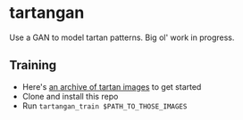 tartangan
=========
Use a GAN to model tartan patterns. Big ol' work in progress.

Training
--------
 * Here's [an archive of tartan images](https://github.com/awentzonline/tartangan/releases/download/0.0.0files/tartan_images.zip)
   to get started
 * Clone and install this repo
 * Run `tartangan_train $PATH_TO_THOSE_IMAGES`
